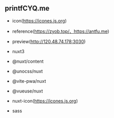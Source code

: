 ## printfCYQ.me

- icon(https://icones.js.org)
- reference(https://zyob.top/、https://antfu.me)
- preview(http://120.48.74.178:3030)

- nuxt3
- @nuxt/content
- @unocss/nuxt
- @vite-pwa/nuxt
- @vueuse/nuxt
- nuxt-icon(https://icones.js.org)
- sass